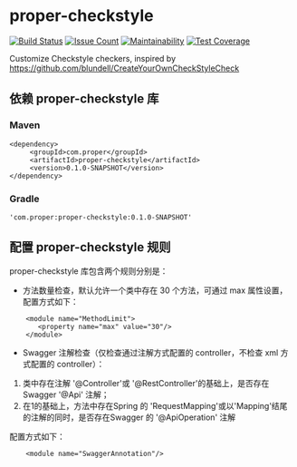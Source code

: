 proper-checkstyle
=================

[![Build Status](https://travis-ci.org/propersoft-cn/proper-checkstyle.svg?branch=master)](https://travis-ci.org/propersoft-cn/proper-checkstyle)
[![Issue Count](https://codeclimate.com/github/propersoft-cn/proper-checkstyle/badges/issue_count.svg)](https://codeclimate.com/github/propersoft-cn/proper-checkstyle)
[![Maintainability](https://api.codeclimate.com/v1/badges/007c133edca4e4c7575a/maintainability)](https://codeclimate.com/github/propersoft-cn/proper-checkstyle/maintainability)
[![Test Coverage](https://api.codeclimate.com/v1/badges/007c133edca4e4c7575a/test_coverage)](https://codeclimate.com/github/propersoft-cn/proper-checkstyle/test_coverage)

Customize Checkstyle checkers, inspired by https://github.com/blundell/CreateYourOwnCheckStyleCheck

依赖 proper-checkstyle 库
------------------------
### Maven

````
<dependency>
     <groupId>com.proper</groupId>
     <artifactId>proper-checkstyle</artifactId>
     <version>0.1.0-SNAPSHOT</version>
</dependency>
````

### Gradle

````
'com.proper:proper-checkstyle:0.1.0-SNAPSHOT'
````

配置 proper-checkstyle 规则
------------------------
proper-checkstyle 库包含两个规则分别是：
* 方法数量检查，默认允许一个类中存在 30 个方法，可通过 max 属性设置，配置方式如下：
````
    <module name="MethodLimit">
       <property name="max" value="30"/>
    </module>
````

* Swagger 注解检查（仅检查通过注解方式配置的 controller，不检查 xml 方式配置的 controller）：
1. 类中存在注解 '@Controller'或 '@RestController'的基础上，是否存在Swagger '@Api' 注解；
1. 在1的基础上，方法中存在Spring 的 'RequestMapping'或以'Mapping'结尾的注解的同时，是否存在Swagger 的 '@ApiOperation' 注解

配置方式如下：
````
    <module name="SwaggerAnnotation"/>
````